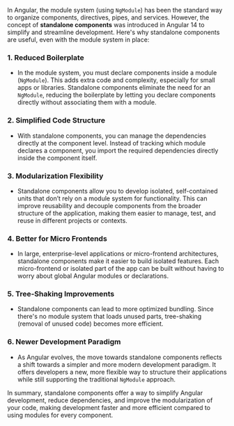 In Angular, the module system (using `NgModule`) has been the standard way to organize components, directives, pipes, and services. However, the concept of **standalone components** was introduced in Angular 14 to simplify and streamline development. Here's why standalone components are useful, even with the module system in place:

### 1. **Reduced Boilerplate**
   - In the module system, you must declare components inside a module (`NgModule`). This adds extra code and complexity, especially for small apps or libraries. Standalone components eliminate the need for an `NgModule`, reducing the boilerplate by letting you declare components directly without associating them with a module.

### 2. **Simplified Code Structure**
   - With standalone components, you can manage the dependencies directly at the component level. Instead of tracking which module declares a component, you import the required dependencies directly inside the component itself.

### 3. **Modularization Flexibility**
   - Standalone components allow you to develop isolated, self-contained units that don’t rely on a module system for functionality. This can improve reusability and decouple components from the broader structure of the application, making them easier to manage, test, and reuse in different projects or contexts.

### 4. **Better for Micro Frontends**
   - In large, enterprise-level applications or micro-frontend architectures, standalone components make it easier to build isolated features. Each micro-frontend or isolated part of the app can be built without having to worry about global Angular modules or declarations.

### 5. **Tree-Shaking Improvements**
   - Standalone components can lead to more optimized bundling. Since there's no module system that loads unused parts, tree-shaking (removal of unused code) becomes more efficient.

### 6. **Newer Development Paradigm**
   - As Angular evolves, the move towards standalone components reflects a shift towards a simpler and more modern development paradigm. It offers developers a new, more flexible way to structure their applications while still supporting the traditional `NgModule` approach.

In summary, standalone components offer a way to simplify Angular development, reduce dependencies, and improve the modularization of your code, making development faster and more efficient compared to using modules for every component.